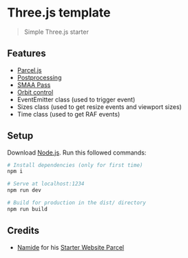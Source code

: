 # Three.js template
> Simple Three.js starter

## Features
- [Parcel.js](https://parceljs.org/)
- [Postprocessing](https://www.npmjs.com/package/postprocessing)
- [SMAA Pass](https://vanruesc.github.io/postprocessing/public/demo/#smaa)
- [Orbit control](https://www.npmjs.com/package/three-orbit-controls)
- EventEmitter class (used to trigger event)
- Sizes class (used to get resize events and viewport sizes)
- Time class (used to get RAF events)

## Setup
Download [Node.js](https://nodejs.org/en/download/).
Run this followed commands:

``` bash
# Install dependencies (only for first time)
npm i

# Serve at localhost:1234
npm run dev

# Build for production in the dist/ directory
npm run build
```

## Credits
- [Namide](https://github.com/Namide) for his [Starter Website Parcel](https://github.com/Namide/starter-website-parcel)
